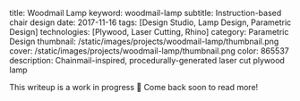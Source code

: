 title: Woodmail Lamp
keyword: woodmail-lamp
subtitle: Instruction-based chair design
date: 2017-11-16
tags: [Design Studio, Lamp Design, Parametric Design]
technologies: [Plywood, Laser Cutting, Rhino]
category: Parametric Design
thumbnail: /static/images/projects/woodmail-lamp/thumbnail.png
cover: /static/images/projects/woodmail-lamp/thumbnail.png
color: 865537
description: Chainmail-inspired, procedurally-generated laser cut plywood lamp

This writeup is a work in progress 🙊 Come back soon to read more!